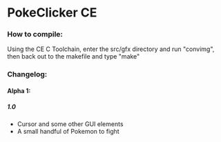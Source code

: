 # PokeClicker CE
### How to compile:
Using the CE C Toolchain, enter the src/gfx directory and run "convimg", then back out to the makefile and type "make"


### Changelog:


#### Alpha 1:
##### 1.0
- Cursor and some other GUI elements
- A small handful of Pokemon to fight